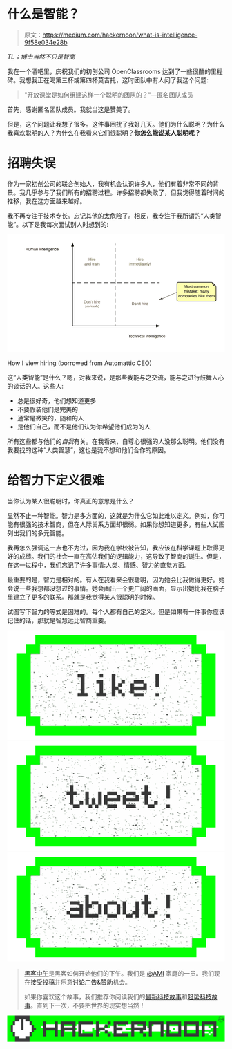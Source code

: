 # 什么是智能？

> 原文：<https://medium.com/hackernoon/what-is-intelligence-9f58e034e28b>

*TL；博士当然不只是智商*

我在一个酒吧里，庆祝我们的初创公司 OpenClassrooms 达到了一些很酷的里程碑。我想我正在喝第三杯或第四杯莫吉托，这时团队中有人问了我这个问题:

> "开放课堂是如何组建这样一个聪明的团队的？"—匿名团队成员

首先，感谢匿名团队成员。我就当这是赞美了。

但是，这个问题让我想了很多。这件事困扰了我好几天。他们为什么聪明？为什么我喜欢聪明的人？为什么在我看来它们很聪明？**你怎么能说某人聪明呢？**

# 招聘失误

作为一家初创公司的联合创始人，我有机会认识许多人，他们有着非常不同的背景。我几乎参与了我们所有的招聘过程。许多招聘都失败了，但我觉得随着时间的推移，我在这方面越来越好。

我不再专注于技术专长。忘记其他的太危险了。相反，我专注于我所谓的“人类智能”。以下是我每次面试别人时想到的:

![](img/e3cc6e48cd8cba4782756c446045c0cf.png)

How I view hiring (borrowed from Automattic CEO)

这“人类智能”是什么？嗯，对我来说，是那些我能与之交流，能与之进行鼓舞人心的谈话的人。这些人:

*   总是很好奇，他们想知道更多
*   不要假装他们是完美的
*   通常是微笑的，随和的人
*   是他们自己，而不是他们认为你希望他们成为的人

所有这些都与他们的*自我*有关。在我看来，自尊心很强的人没那么聪明。他们没有我要找的这种“人类智慧”，这也是我不想和他们合作的原因。

# 给智力下定义很难

当你认为某人很聪明时，你真正的意思是什么？

显然不止一种智能。智力是多方面的，这就是为什么它如此难以定义。例如，你可能有很强的技术智商，但在人际关系方面却很弱。如果你想知道更多，有些人试图列出我们的多元智能。

我再怎么强调这一点也不为过，因为我在学校被告知，我应该在科学课题上取得更好的成绩。我们的社会一直在高估我们的逻辑能力，这导致了智商的诞生。但是，在这一过程中，我们忘记了许多事情:人类、情感、智力的直觉方面。

最重要的是，智力是相对的。有人在我看来会很聪明，因为她会比我做得更好。她会说一些我想都没想过的事情。她会画出一个更广阔的画面，显示出她比我在脑子里建立了更多的联系。那就是我觉得某人很聪明的时候。

试图写下智力的等式是困难的。每个人都有自己的定义。但是如果有一件事你应该记住的话，那就是智慧远比智商重要。

[![](img/50ef4044ecd4e250b5d50f368b775d38.png)](http://bit.ly/HackernoonFB)[![](img/979d9a46439d5aebbdcdca574e21dc81.png)](https://goo.gl/k7XYbx)[![](img/2930ba6bd2c12218fdbbf7e02c8746ff.png)](https://goo.gl/4ofytp)

> [黑客中午](http://bit.ly/Hackernoon)是黑客如何开始他们的下午。我们是 [@AMI](http://bit.ly/atAMIatAMI) 家庭的一员。我们现在[接受投稿](http://bit.ly/hackernoonsubmission)并乐意[讨论广告&赞助](mailto:partners@amipublications.com)机会。
> 
> 如果你喜欢这个故事，我们推荐你阅读我们的[最新科技故事](http://bit.ly/hackernoonlatestt)和[趋势科技故事](https://hackernoon.com/trending)。直到下一次，不要把世界的现实想当然！

[![](img/be0ca55ba73a573dce11effb2ee80d56.png)](https://goo.gl/Ahtev1)